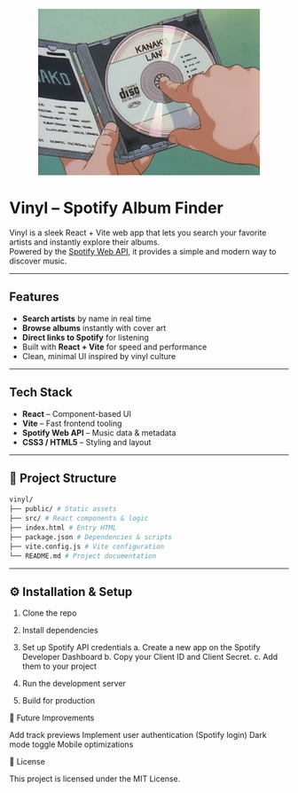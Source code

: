 <p align="center">
  <img src="src/assets/hero.gif" alt="Vinyl aesthetic gif" width="400px"/>
</p>

# Vinyl – Spotify Album Finder

Vinyl is a sleek React + Vite web app that lets you search your favorite artists and instantly explore their albums.  
Powered by the [Spotify Web API](https://developer.spotify.com/documentation/web-api/), it provides a simple and modern way to discover music.

---

## Features
- **Search artists** by name in real time  
- **Browse albums** instantly with cover art  
- **Direct links to Spotify** for listening  
- Built with **React + Vite** for speed and performance  
- Clean, minimal UI inspired by vinyl culture  

---

## Tech Stack
- **React** – Component-based UI  
- **Vite** – Fast frontend tooling  
- **Spotify Web API** – Music data & metadata  
- **CSS3 / HTML5** – Styling and layout  

---

## 📂 Project Structure
```bash
vinyl/
├── public/ # Static assets
├── src/ # React components & logic
├── index.html # Entry HTML
├── package.json # Dependencies & scripts
├── vite.config.js # Vite configuration
└── README.md # Project documentation
```

---

## ⚙️ Installation & Setup

1. Clone the repo

2. Install dependencies

3. Set up Spotify API credentials
   a. Create a new app on the Spotify Developer Dashboard
   b. Copy your Client ID and Client Secret.
   c. Add them to your project

4. Run the development server

5. Build for production

📌 Future Improvements

Add track previews
Implement user authentication (Spotify login)
Dark mode toggle
Mobile optimizations

📜 License

This project is licensed under the MIT License.








   
